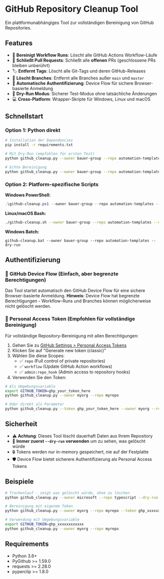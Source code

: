 # GitHub Repository Cleanup Tool

Ein plattformunabhängiges Tool zur vollständigen Bereinigung von GitHub Repositories.

## Features

- 🧹 **Bereinigt Workflow Runs**: Löscht alle GitHub Actions Workflow-Läufe
- 🔀 **Schließt Pull Requests**: Schließt alle **offenen** PRs (geschlossene PRs bleiben unberührt)
- 🏷️ **Entfernt Tags**: Löscht alle Git-Tags und deren GitHub-Releases
- 🌿 **Löscht Branches**: Entfernt alle Branches außer `main` und `master`
- 🔐 **Automatische Authentifizierung**: Device Flow für sichere Browser-basierte Anmeldung
- 🎯 **Dry-Run Modus**: Sicherer Test-Modus ohne tatsächliche Änderungen
- 💻 **Cross-Platform**: Wrapper-Skripte für Windows, Linux und macOS

## Schnellstart

### Option 1: Python direkt
```bash
# Installation der Dependencies
pip install -r requirements.txt

# Mit Dry-Run (empfohlen für ersten Test)
python github_cleanup.py --owner bauer-group --repo automation-templates --dry-run

# Echte Bereinigung
python github_cleanup.py --owner bauer-group --repo automation-templates
```

### Option 2: Platform-spezifische Scripts

**Windows PowerShell:**
```powershell
.\github-cleanup.ps1 --owner bauer-group --repo automation-templates --dry-run
```

**Linux/macOS Bash:**
```bash
./github-cleanup.sh --owner bauer-group --repo automation-templates --dry-run
```

**Windows Batch:**
```batch
github-cleanup.bat --owner bauer-group --repo automation-templates --dry-run
```

## Authentifizierung

### 🔐 GitHub Device Flow (Einfach, aber begrenzte Berechtigungen)
Das Tool startet automatisch den GitHub Device Flow für eine sichere Browser-basierte Anmeldung. 
**Hinweis**: Device Flow hat begrenzte Berechtigungen - Workflow-Runs und Branches können möglicherweise nicht gelöscht werden.

### 🔑 Personal Access Token (Empfohlen für vollständige Bereinigung)
Für vollständige Repository-Bereinigung mit allen Berechtigungen:

1. Gehen Sie zu [GitHub Settings > Personal Access Tokens](https://github.com/settings/tokens)
2. Klicken Sie auf "Generate new token (classic)"
3. Wählen Sie diese Scopes:
   - ✅ `repo` (Full control of private repositories)
   - ✅ `workflow` (Update GitHub Action workflows)
   - ✅ `admin:repo_hook` (Admin access to repository hooks)
4. Verwenden Sie den Token:

```bash
# Als Umgebungsvariable
export GITHUB_TOKEN=ghp_your_token_here
python github_cleanup.py --owner myorg --repo myrepo

# Oder direkt als Parameter
python github_cleanup.py --token ghp_your_token_here --owner myorg --repo myrepo
```

## Sicherheit

- ⚠️ **Achtung**: Dieses Tool löscht dauerhaft Daten aus Ihrem Repository
- 🧪 **Immer zuerst `--dry-run` verwenden** um zu sehen, was gelöscht würde
- 🔒 Tokens werden nur in-memory gespeichert, nie auf der Festplatte
- 🛡️ Device Flow bietet sicherere Authentifizierung als Personal Access Tokens

## Beispiele

```bash
# Trockenlauf - zeigt was gelöscht würde, ohne zu löschen
python github_cleanup.py --owner microsoft --repo typescript --dry-run

# Bereinigung mit eigenem Token
python github_cleanup.py --owner myorg --repo myrepo --token ghp_xxxxxxxxxxxx

# Verwendung mit Umgebungsvariable
export GITHUB_TOKEN=ghp_xxxxxxxxxxxx
python github_cleanup.py --owner myorg --repo myrepo
```

## Requirements

- Python 3.6+
- PyGithub >= 1.59.0
- requests >= 2.28.0
- pyperclip >= 1.8.0

